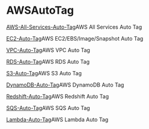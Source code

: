 # AWSAutoTag

[AWS-All-Services-Auto-Tag](https://github.com/NageNalock/aws-CloudWatch-to-Lambda-Demo/blob/master/AWSAutotagTotal/awstaglib.py)AWS All Services Auto Tag

[EC2-Auto-Tag]()AWS EC2/EBS/Image/Snapshot Auto Tag

[VPC-Auto-Tag]()AWS VPC Auto Tag

[RDS-Auto-Tag]()AWS RDS Auto Tag

[S3-Auto-Tag]()AWS S3 Auto Tag

[DynamoDB-Auto-Tag]()AWS DynamoDB Auto Tag

[Redshift-Auto-Tag]()AWS Redshift Auto Tag

[SQS-Auto-Tag]()AWS SQS Auto Tag

[Lambda-Auto-Tag]()AWS Lambda Auto Tag